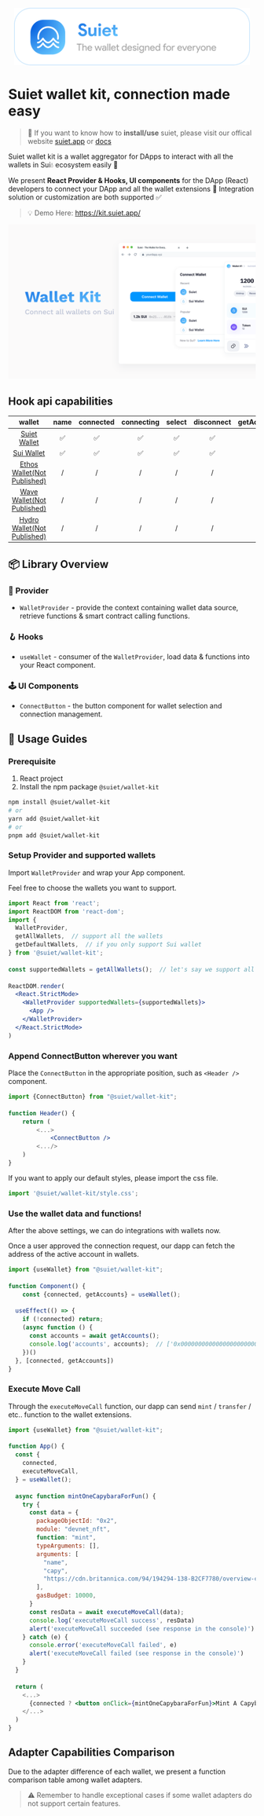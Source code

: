 <a href="https://suiet.app"><p align="center">
<img width="480" src="/assets/LogoWithSlogen.png"/>
</a>

# Suiet wallet kit, connection made easy

> 👋 If you want to know how to **install/use** suiet, please visit our offical website [suiet.app](https://suiet.app) or [docs](https://suiet.app/docs)

Suiet wallet kit is a wallet aggregator for DApps to interact with all the wallets in Sui💧 ecosystem easily 🥳

We present **React Provider & Hooks, UI components** for the DApp (React) developers to connect your DApp and all the wallet extensions 🔗 Integration solution or customization are both supported ✅

> 💡 Demo Here: https://kit.suiet.app/

<img src="/assets/wallet-kit.png" />

## Hook api capabilities

|wallet|name|connected|connecting|select|disconnect|getAccounts|getPublicKey|signMessage|executeMoveCall|executeSerializedMoveCall|
|:-:|:-:|:-:|:-:|:-:|:-:|:-:|:-:|:-:|:-:|:-:|
|[Suiet Wallet](https://github.com/suiet/wallet-adapter)|✅|✅|✅|✅|✅|✅|✅|✅|✅|✅|
|[Sui Wallet](https://github.com/MystenLabs/sui/blob/main/sdk/wallet-adapter/packages/adapters/sui-wallet/src/adapter.ts)|✅|✅|✅|✅|✅|✅|❌|❌|✅|✅|
|[Ethos Wallet(Not Published)](https://ethoswallet.xyz/)|/|/|/|/|/|/|/|/|/|/|
|[Wave Wallet(Not Published)](https://www.wavewallet.app/)|/|/|/|/|/|/|/|/|/|/|/|
|[Hydro Wallet(Not Published)](https://hydro.tech/)|/|/|/|/|/|/|/|/|/|/|


## 📦 Library Overview

### 💼 Provider

- `WalletProvider` - provide the context containing wallet data source, retrieve functions & smart contract calling functions.

### 🪝  Hooks

- `useWallet` - consumer of the `WalletProvider`, load data & functions into your React component.

### 🕹 UI Components

- `ConnectButton` - the button component for wallet selection and connection management.

## 🚀 Usage Guides

### Prerequisite

1. React project
2. Install the npm package `@suiet/wallet-kit`

```bash
npm install @suiet/wallet-kit
# or
yarn add @suiet/wallet-kit
# or
pnpm add @suiet/wallet-kit
```

### Setup Provider and supported wallets

Import  `WalletProvider` and wrap your App component.

Feel free to choose the wallets you want to support.

```jsx
import React from 'react';
import ReactDOM from 'react-dom';
import {
  WalletProvider,
  getAllWallets,  // support all the wallets
  getDefaultWallets,  // if you only support Sui wallet
} from '@suiet/wallet-kit';

const supportedWallets = getAllWallets();  // let's say we support all the wallets

ReactDOM.render(
  <React.StrictMode>
    <WalletProvider supportedWallets={supportedWallets}>
      <App />
    </WalletProvider>
  </React.StrictMode>
) 
```

### Append ConnectButton wherever you want

Place the `ConnectButton` in the appropriate position, such as `<Header />` component.

```jsx
import {ConnectButton} from "@suiet/wallet-kit";

function Header() {
	return (
		<...>
			<ConnectButton />
		<.../>
	)
}
```

If you want to apply our default styles, please import the css file.

```js
import '@suiet/wallet-kit/style.css';
```

### Use the wallet data and functions!

After the above settings, we can do integrations with wallets now.

Once a user approved the connection request, our dapp can fetch the address of the active account in wallets.

```js
import {useWallet} from "@suiet/wallet-kit";

function Component() {
	const {connected, getAccounts} = useWallet();

  useEffect(() => {
    if (!connected) return;
    (async function () {
      const accounts = await getAccounts();
      console.log('accounts', accounts);  // ['0x0000000000000000000000000000000000000000']
    })()
  }, [connected, getAccounts])
}
```

### Execute Move Call

Through the `executeMoveCall` function, our dapp can send `mint` / `transfer` / etc.. function to the wallet extensions.

```jsx
import {useWallet} from "@suiet/wallet-kit";

function App() {
  const {
    connected,
    executeMoveCall,
  } = useWallet();
  
  async function mintOneCapybaraForFun() {
    try {
      const data = {
        packageObjectId: "0x2",
        module: "devnet_nft",
        function: "mint",
        typeArguments: [],
        arguments: [
          "name",
          "capy",
          "https://cdn.britannica.com/94/194294-138-B2CF7780/overview-capybara.jpg?w=800&h=450&c=crop",
        ],
        gasBudget: 10000,
      }
      const resData = await executeMoveCall(data);
      console.log('executeMoveCall success', resData)
      alert('executeMoveCall succeeded (see response in the console)')
    } catch (e) {
      console.error('executeMoveCall failed', e)
      alert('executeMoveCall failed (see response in the console)')
    }
  }
  
  return (
    <...>
      {connected ? <button onClick={mintOneCapybaraForFun}>Mint A Capybara!</button> : null}
    </...>
  ) 
}
```

## Adapter Capabilities Comparison

Due to the adapter difference of each wallet, we present a function comparison table among wallet adapters.

> ⚠️ Remember to handle exceptional cases if some wallet adapters do not support certain features.
